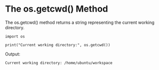 # The os.getcwd\(\) Method

The os.getcwd\(\) method returns a string representing the current working directory.

```
import os

print("Current working directory:", os.getcwd())
```

Output:

```
Current working directory: /home/ubuntu/workspace
```



